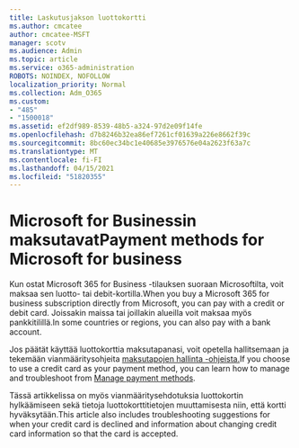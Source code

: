 ```yaml
---
title: Laskutusjakson luottokortti
ms.author: cmcatee
author: cmcatee-MSFT
manager: scotv
ms.audience: Admin
ms.topic: article
ms.service: o365-administration
ROBOTS: NOINDEX, NOFOLLOW
localization_priority: Normal
ms.collection: Adm_O365
ms.custom:
- "485"
- "1500018"
ms.assetid: ef2df989-8539-48b5-a324-97d2e09f14fe
ms.openlocfilehash: d7b8246b32ea86ef7261cf01639a226e8662f39c
ms.sourcegitcommit: 8bc60ec34bc1e40685e3976576e04a2623f63a7c
ms.translationtype: MT
ms.contentlocale: fi-FI
ms.lasthandoff: 04/15/2021
ms.locfileid: "51820355"
---
```

# <a name="payment-methods-for-microsoft-for-business"></a><span data-ttu-id="ecae8-102">Microsoft for Businessin maksutavat</span><span class="sxs-lookup"><span data-stu-id="ecae8-102">Payment methods for Microsoft for business</span></span>

<span data-ttu-id="ecae8-103">Kun ostat Microsoft 365 for Business -tilauksen suoraan Microsoftilta, voit maksaa sen luotto- tai debit-kortilla.</span><span class="sxs-lookup"><span data-stu-id="ecae8-103">When you buy a Microsoft 365 for business subscription directly from Microsoft, you can pay with a credit or debit card.</span></span> <span data-ttu-id="ecae8-104">Joissakin maissa tai joillakin alueilla voit maksaa myös pankkitilillä.</span><span class="sxs-lookup"><span data-stu-id="ecae8-104">In some countries or regions, you can also pay with a bank account.</span></span>
  
<span data-ttu-id="ecae8-105">Jos päätät käyttää luottokorttia maksutapanasi, voit opetella hallitsemaan ja tekemään vianmääritysohjeita [maksutapojen hallinta -ohjeista.](https://docs.microsoft.com/microsoft-365/commerce/billing-and-payments/manage-payment-methods)</span><span class="sxs-lookup"><span data-stu-id="ecae8-105">If you choose to use a credit card as your payment method, you can learn how to manage and troubleshoot from [Manage payment methods](https://docs.microsoft.com/microsoft-365/commerce/billing-and-payments/manage-payment-methods).</span></span>
  
<span data-ttu-id="ecae8-106">Tässä artikkelissa on myös vianmääritysehdotuksia luottokortin hylkäämiseen sekä tietoja luottokorttitietojen muuttamisesta niin, että kortti hyväksytään.</span><span class="sxs-lookup"><span data-stu-id="ecae8-106">This article also includes troubleshooting suggestions for when your credit card is declined and information about changing credit card information so that the card is accepted.</span></span>
